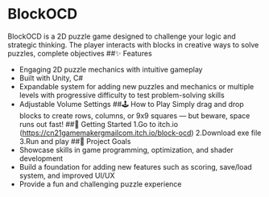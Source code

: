 # BlockOCD
BlockOCD is a 2D puzzle game designed to challenge your logic and strategic thinking. The player interacts with blocks in creative ways to solve puzzles, complete objectives
##✨ Features
- Engaging 2D puzzle mechanics with intuitive gameplay
- Built with Unity, C#
- Expandable system for adding new puzzles and mechanics or multiple levels with progressive difficulty to test problem-solving skills
- Adjustable Volume Settings
##🕹️ How to Play
Simply drag and drop blocks to create rows, columns, or 9x9 squares — but beware, space runs out fast!
##🚀 Getting Started
1.Go to itch.io (https://cn21gamemakergmailcom.itch.io/block-ocd)
2.Download exe file
3.Run and play
##🎯 Project Goals
- Showcase skills in game programming, optimization, and shader development
- Build a foundation for adding new features such as scoring, save/load system, and improved UI/UX
- Provide a fun and challenging puzzle experience
